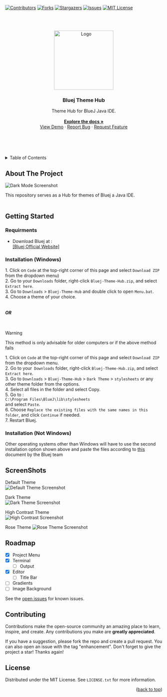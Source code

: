 
<a name="readme-top"></a>

[![Contributors][contributors-shield]][contributors-url]
[![Forks][forks-shield]][forks-url]
[![Stargazers][stars-shield]][stars-url]
[![Issues][issues-shield]][issues-url]
[![MIT License][license-shield]][license-url]

<br> 
<br>
 
<!-- PROJECT LOGO -->
<br />
<div align="center">
    <a href="https://github.com/laserbolt/Bluej-Dark-Theme">
      <img src="https://github.com/Laserbolt/Bluej-Themes/assets/160458697/05131f92-de14-40b1-b4b3-9e486973ce41" alt="Logo" width="190" height="190">
    </a>
<h3 align="center">Bluej Theme Hub</h3>
  <p align="center">
    Theme Hub for BlueJ Java IDE.
    <br />
    <br />
    <a href="https://github.com/laserbolt/Bluej-Theme-Hub"><strong>Explore the docs »</strong></a>
    <br />
    <a href="#getting-started">View Demo</a>
    ·
    <a href="https://github.com/laserbolt/Bluej-Theme-Hub/issues/new?labels=bug&template=bug-report---.md">Report Bug</a>
    ·
    <a href="https://github.com/laserbolt/Bluej-Theme-Hub/issues/new?labels=enhancement&template=feature-request---.md">Request Feature</a>
  </p>
</div>
<br>
<br>
<br>
<br>

<!-- TABLE OF CONTENTS -->
<details>
  <summary>Table of Contents</summary>
  <ol>
    <li>
      <a href="#about-the-project">About The Project</a>
    </li>
    <li>
      <a href="#getting-started">Getting Started</a>
      <ul>
        <li><a href="#requirments">Requirments</a></li>
        <li><a href="#installation-windows">Installation (Windows)</a></li>
        <li><a href="#installation-not-windows">Installation (Not Windows)</a></li>
      </ul>
    </li>
    <li><a href="#screenshots">ScreenShots</a></li>
    <li><a href="#roadmap">Roadmap</a></li>
    <li><a href="#contributing">Contributing</a></li>
    <li><a href="#license">License</a></li>
  </ol>
</details> 



<!-- ABOUT THE PROJECT -->
## About The Project

![Dark Mode Screenshot](https://github.com/Laserbolt/Bluej-Themes/assets/160458697/85c54c94-6b54-4a8d-8c12-bed01eac0dd1)


This repository serves as a Hub for themes of Bluej a Java IDE.
<br>
<br>



<!-- GETTING STARTED -->
## Getting Started


### Requirments

* Download Bluej at :  
   [[Bluej Official Website]](https://www.bluej.org)  

### Installation (Windows)

1\. Click on `Code` at the top-right corner of this page and select `Download ZIP` from the dropdown menu)  
2. Go to your `Downloads` folder, right-click `Bluej-Theme-Hub.zip`, and select `Extract here`.  
3. Go to `Downloads` > `Bluej-Theme-Hub` and double click to open `Menu.bat`.  
4. Choose a theme of your choice.  
<br>
<br>
   ***OR***  
<br>
<br>
> [!WARNING]
> This method is only advisable for older computers or if the above method fails

1\. Click on `Code` at the top-right corner of this page and select `Download ZIP` from the dropdown menu.  
2. Go to your` Downloads` folder, right-click `Bluej-Theme-Hub.zip`, and select `Extract here`.  
3. Go to `Downloads` > `Bluej-Theme-Hub` > `Dark Theme` > `stylesheets` or any other theme folder from the options.  
4. Select all files in the folder and select Copy.  
5. Go to :  
   `C:\Program Files\BlueJ\lib\stylesheets`  
   and select `Paste`.  
6. Choose `Replace the existing files with the same names in this folder`, and click `Continue` if needed.  
7. Restart Bluej.  


### Installation (Not Windows)

Other operating systems other than Windows will have to use the second installation option shown above and paste the files according to [this](https://www.bluej.org/faq.html#faq_config:~:text=to%20generate%20documentation.-,Where%20does%20BlueJ%20store%20its%20settings%3F,-BlueJ%20has%20two) document by the Bluej team


<!-- USAGE EXAMPLES -->
## ScreenShots

Default Theme  
![Default Theme Screenshot](https://github.com/Laserbolt/Bluej-Theme-Hub/assets/160458697/06ef66fe-c14d-4d38-931d-8c2d2a8c62a2)  
  
Dark Theme  
![Dark Theme Screenshot](https://github.com/Laserbolt/Bluej-Theme-Hub/assets/160458697/8592488e-1346-4fcf-8b50-00b17e5cbdda)  
  
High Contrast Theme  
![High Contrast Screenshot](https://github.com/Laserbolt/Bluej-Theme-Hub/assets/160458697/3747f276-2cf7-490e-b53a-ae8f05a9230a)  
  
Rose Theme
![Rose Theme Screenshot](https://github.com/Laserbolt/Bluej-Theme-Hub/assets/160458697/b919ac38-daa7-44a4-8023-36b744ea55c6)  




<!-- ROADMAP -->
## Roadmap

- [x] Project Menu
- [x] Terminal
    - [ ] Output
- [x] Editor
    - [ ] Title Bar
- [ ] Gradients
- [ ] Image Background

See the [open issues](https://github.com/laserbolt/Bluej-Theme-Hub/issues)   for known issues.




<!-- CONTRIBUTING -->
## Contributing

Contributions make the open-source community an amazing place to learn, inspire, and create. Any contributions you make are **greatly appreciated**.

If you have a suggestion, please fork the repo and create a pull request. You can also open an issue with the tag "enhancement".
Don't forget to give the project a star! Thanks again!





<!-- LICENSE -->
## License

Distributed under the MIT License. See `LICENSE.txt` for more information.










<p align="right">(<a href="#readme-top">back to top</a>)</p>


<!-- MARKDOWN LINKS & IMAGES -->
<!-- https://www.markdownguide.org/basic-syntax/#reference-style-links -->
[contributors-shield]: https://img.shields.io/github/contributors/laserbolt/Bluej-Theme-Hub.svg?style=for-the-badge
[contributors-url]: https://github.com/laserbolt/Bluej-Theme-Hub/graphs/contributors
[forks-shield]: https://img.shields.io/github/forks/laserbolt/Bluej-Theme-Hub.svg?style=for-the-badge
[forks-url]: https://github.com/laserbolt/Bluej-Theme-Hub/network/members
[stars-shield]: https://img.shields.io/github/stars/laserbolt/Bluej-Theme-Hub.svg?style=for-the-badge
[stars-url]: https://github.com/laserbolt/Bluej-Theme-Hub/stargazers
[issues-shield]: https://img.shields.io/github/issues/laserbolt/Bluej-Theme-Hub.svg?style=for-the-badge
[issues-url]: https://github.com/laserbolt/Bluej-Theme-Hub/issues
[license-shield]: https://img.shields.io/github/license/laserbolt/Bluej-Theme-Hub.svg?style=for-the-badge
[license-url]: https://github.com/Laserbolt/Bluej-Themes/blob/Hub/LICENSE.txt
[product-screenshot]: https://github.com/Laserbolt/test/assets/160458697/a3c3a39e-776f-4a31-8b06-c49ce7bc08dd
